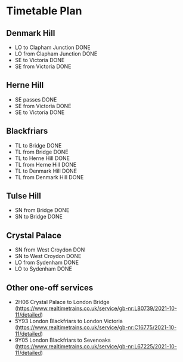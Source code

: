 # Timetable Plan

## Denmark Hill
- LO to Clapham Junction DONE
- LO from Clapham Junction DONE
- SE to Victoria DONE
- SE from Victoria DONE

## Herne Hill
- SE passes DONE
- SE from Victoria DONE
- SE to Victoria DONE

## Blackfriars
- TL to Bridge DONE
- TL from Bridge DONE
- TL to Herne Hill DONE
- TL from Herne Hill DONE
- TL to Denmark Hill DONE
- TL from Denmark Hill DONE

## Tulse Hill
- SN from Bridge DONE
- SN to Bridge DONE

## Crystal Palace
- SN from West Croydon DON
- SN to West Croydon DONE
- LO from Sydenham DONE
- LO to Sydenham DONE

## Other one-off services
- 2H06 Crystal Palace to London Bridge (https://www.realtimetrains.co.uk/service/gb-nr:L80739/2021-10-11/detailed)
- 5Y93 London Blackfriars to London Victoria (https://www.realtimetrains.co.uk/service/gb-nr:C16775/2021-10-11/detailed)
- 9Y05 London Blackfriars to Sevenoaks (https://www.realtimetrains.co.uk/service/gb-nr:L67225/2021-10-11/detailed)
